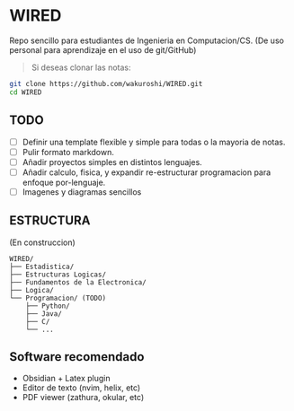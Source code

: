 # WIRED
Repo sencillo para estudiantes de Ingenieria en Computacion/CS. (De uso personal para aprendizaje en el uso de git/GitHub)

> Si deseas clonar las notas:

```bash
git clone https://github.com/wakuroshi/WIRED.git
cd WIRED
```

## TODO
- [ ] Definir una template flexible y simple para todas o la mayoria de notas.
- [ ] Pulir formato markdown.
- [ ] Añadir proyectos simples en distintos lenguajes.
- [ ] Añadir calculo, fisica, y expandir re-estructurar programacion para enfoque por-lenguaje.
- [ ] Imagenes y diagramas sencillos

## ESTRUCTURA
(En construccion)

```plaintext
WIRED/
├── Estadistica/
├── Estructuras Logicas/
├── Fundamentos de la Electronica/
├── Logica/
└── Programacion/ (TODO)
    ├── Python/
    ├── Java/
    ├── C/
    └── ...
```

## Software recomendado
- Obsidian + Latex plugin 
- Editor de texto (nvim, helix, etc)
- PDF viewer (zathura, okular, etc)
